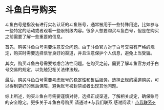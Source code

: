 # 斗鱼白号购买

斗鱼白号是指没有进行实名认证的斗鱼账号，通常被用于一些特殊用途，比如参与一些特定的活动或者观看一些限制级内容。很多人想要购买斗鱼白号，但是在购买之前需要了解一些重要的信息。

首先，购买斗鱼白号需要注意安全问题。由于斗鱼官方对于白号交易有严格的规定，购买时需要选择信誉良好的渠道，并且注意保护个人信息，避免上当受骗。

其次，购买斗鱼白号需要考虑合法性问题。在购买之前，需要了解斗鱼官方对于白号交易的规定，以免触犯相关法律法规。

最后，购买斗鱼白号需要考虑账号的稳定性和售后服务。选择正规的渠道购买，可以得到更好的售后保障，避免账号被封禁或者出现其他问题。

综上所述，购买斗鱼白号需要谨慎对待，选择正规渠道，了解相关规定，确保账号的安全稳定。更多关于斗鱼白号购买 请通过✈与我们联系,感谢阅读！[点我联系✈](https://www.G208.com)